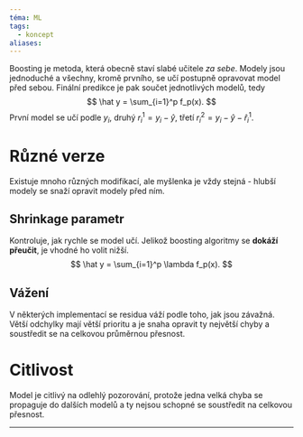```yaml
---
téma: ML
tags:
  - koncept
aliases:
---
```

Boosting je metoda, která obecně staví slabé učitele *za sebe*. Modely jsou jednoduché a všechny, kromě prvního, se učí postupně opravovat model před sebou. Finální predikce je pak součet jednotlivých modelů, tedy
$$
\hat y = \sum_{i=1}^p f_p(x).
$$
První model se učí podle $y_i$, druhý $r^1_i = y_i - \hat y$, třetí $r^2_i = y_i - \hat y - \hat r^1_i$.
# Různé verze
Existuje mnoho různých modifikací, ale myšlenka je vždy stejná - hlubší modely se snaží opravit modely před ním.
## Shrinkage parametr
Kontroluje, jak rychle se model učí. Jelikož boosting algoritmy se **dokáží přeučit**, je vhodné ho volit nižší.
$$
\hat y = \sum_{i=1}^p \lambda f_p(x).
$$
## Vážení
V některých implementací se residua váží podle toho, jak jsou závažná. Větší odchylky mají větší prioritu a je snaha opravit ty největší chyby a soustředit se na celkovou průměrnou přesnost.
# Citlivost
Model je citlivý na odlehlý pozorování, protože jedna velká chyba se propaguje do dalších modelů a ty nejsou schopné se soustředit na celkovou přesnost.

- - -
